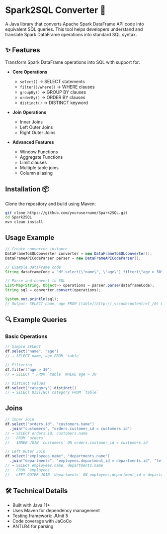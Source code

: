 # Spark2SQL Converter 🚀

A Java library that converts Apache Spark DataFrame API code into equivalent SQL queries. This tool helps developers understand and translate Spark DataFrame operations into standard SQL syntax.

## ✨ Features

Transform Spark DataFrame operations into SQL with support for:

- **Core Operations**
  - `select()` → SELECT statements
  - `filter()/where()` → WHERE clauses 
  - `groupBy()` → GROUP BY clauses
  - `orderBy()` → ORDER BY clauses
  - `distinct()` → DISTINCT keyword

- **Join Operations** 
  - Inner Joins
  - Left Outer Joins
  - Right Outer Joins

- **Advanced Features**
  - Window Functions
  - Aggregate Functions
  - Limit clauses
  - Multiple table joins
  - Column aliasing

## Installation 📦

Clone the repository and build using Maven:

```bash
git clone https://github.com/yourusername/Spark2SQL.git
cd Spark2SQL
mvn clean install
```

## Usage Example

```java
// Create converter instance
DataFrameToSQLConverter converter = new DataFrameToSQLConverter();
DataFrameAPICodeParser parser = new DataFrameAPICodeParser();

// Example DataFrame code
String dataframeCode = "df.select(\"name\", \"age\").filter(\"age > 30\")";

// Parse and convert to SQL
List<Map<String, Object>> operations = parser.parse(dataframeCode);
String sql = converter.convert(operations);

System.out.println(sql);
// Output: SELECT name, age FROM [table](http://_vscodecontentref_/0) WHERE age > 30
```

## 🔍 Example Queries

### Basic Operations

```java
// Simple SELECT
df.select("name", "age")
// → SELECT name, age FROM `table`

// Filtering
df.filter("age > 30")
// → SELECT * FROM `table` WHERE age > 30

// Distinct values
df.select("category").distinct()
// → SELECT DISTINCT category FROM `table`
```

## Joins

```java
// Inner Join
df.select("orders.id", "customers.name")
  .join("customers", "orders.customer_id = customers.id")
// → SELECT orders.id, customers.name 
//   FROM `orders` 
//   INNER JOIN `customers` ON orders.customer_id = customers.id

// Left Outer Join
df.select("employees.name", "departments.name")
  .join("departments", "employees.department_id = departments.id", "left")
// → SELECT employees.name, departments.name 
//   FROM `employees` 
//   LEFT OUTER JOIN `departments` ON employees.department_id = departments.id
```

## 🛠️ Technical Details

- Built with Java 11+
- Uses Maven for dependency management
- Testing framework: JUnit 5
- Code coverage with JaCoCo
- ANTLR4 for parsing